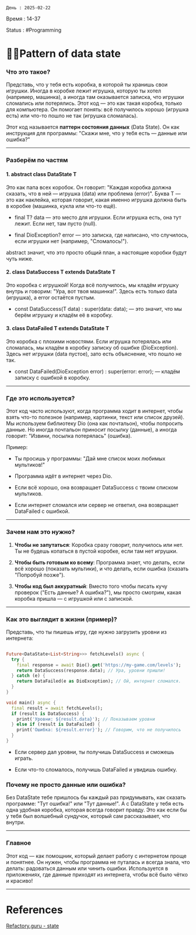 	День : 2025-02-22 
Время : 14-37

Status : #Programming  


# 👨‍💻Pattern of data state


### Что это такое?

  

Представь, что у тебя есть коробка, в которой ты хранишь свои игрушки. Иногда в коробке лежит игрушка, которую ты хотел (например, машинка), а иногда там оказывается записка, что игрушки сломались или потерялись. Этот код — это как такая коробка, только для компьютера. Он помогает понять: всё получилось хорошо (игрушка есть) или что-то пошло не так (игрушка сломалась).

  

Этот код называется **паттерн состояния данных** (Data State). Он как инструкция для программы: "Скажи мне, что у тебя есть — данные или ошибка?"



---
### Разберём по частям


#### 1. abstract class DataState T


Это как папа всех коробок. Он говорит: "Каждая коробка должна сказать, что в ней — игрушка (data) или проблема (error)". Буква T — это как наклейка, которая говорит, какая именно игрушка должна быть в коробке (машинка, кукла или что-то ещё).

  

- final T? data — это место для игрушки. Если игрушка есть, она тут лежит. Если нет, там пусто (null).
  
- final DioException? error — это записка, где написано, что случилось, если игрушки нет (например, "Сломалось!").
  

abstract значит, что это просто общий план, а настоящие коробки будут чуть ниже.

  

#### 2. class DataSuccess T extends DataState T

  

Это коробка с игрушкой! Когда всё получилось, мы кладём игрушку внутрь и говорим: "Ура, вот твоя машинка!". Здесь есть только data (игрушка), а error остаётся пустым.

  

- const DataSuccess(T data) : super(data: data); — это значит, что мы берём игрушку и кладём её в коробку.
  

#### 3. class DataFailed T extends DataState T

  

Это коробка с плохими новостями. Если игрушка потерялась или сломалась, мы кладём в коробку записку об ошибке (DioException). Здесь нет игрушки (data пустое), зато есть объяснение, что пошло не так.

  

- const DataFailed(DioException error) : super(error: error); — кладём записку с ошибкой в коробку.
  

---

### Где это используется?

  

Этот код часто используют, когда программа ходит в интернет, чтобы взять что-то полезное (например, картинки, текст или список друзей). Мы используем библиотеку Dio (она как почтальон), чтобы попросить данные. Но иногда почтальон приносит посылку (данные), а иногда говорит: "Извини, посылка потерялась" (ошибка).

  

Пример:

  

- Ты просишь у программы: "Дай мне список моих любимых мультиков!"
  
- Программа идёт в интернет через Dio.
  
- Если всё хорошо, она возвращает DataSuccess с твоим списком мультиков.
  
- Если интернет сломался или сервер не ответил, она возвращает DataFailed с ошибкой.
  

---

### Зачем нам это нужно?

  

1. **Чтобы не запутаться**: Коробка сразу говорит, получилось или нет. Ты не будешь копаться в пустой коробке, если там нет игрушки.
  
2. **Чтобы быть готовым ко всему**: Программа знает, что делать, если всё хорошо (показать мультики), и что делать, если ошибка (сказать "Попробуй позже").
  
4. **Чтобы код был аккуратный**: Вместо того чтобы писать кучу проверок ("Есть данные? А ошибка?"), мы просто смотрим, какая коробка пришла — с игрушкой или с запиской.
  

---

### Как это выглядит в жизни (пример)?

  

Представь, что ты пишешь игру, где нужно загрузить уровни из интернета:

```dart

Future<DataState<List<String>>> fetchLevels() async {
  try {
    final response = await Dio().get('https://my-game.com/levels');
    return DataSuccess(response.data); // Ура, уровни пришли!
  } catch (e) {
    return DataFailed(e as DioException); // Ой, интернет сломался.
  }
}

void main() async {
  final result = await fetchLevels();
  if (result is DataSuccess) {
    print('Уровни: ${result.data}'); // Показываем уровни
  } else if (result is DataFailed) {
    print('Ошибка: ${result.error}'); // Говорим, что не получилось
  }
}
```

- Если сервер дал уровни, ты получишь DataSuccess и сможешь играть.
  
- Если что-то сломалось, получишь DataFailed и увидишь ошибку.

### Почему не просто данные или ошибка?

  

Без DataState тебе пришлось бы каждый раз придумывать, как сказать программе: "Тут ошибка!" или "Тут данные!". А с DataState у тебя есть одна удобная коробка, которая всегда говорит правду. Это как если бы у тебя был волшебный сундучок, который сам рассказывает, что внутри.

  

---
### Главное

  

Этот код — как помощник, который делает работу с интернетом проще и понятнее. Он нужен, чтобы программа не путалась и всегда знала, что делать: радоваться данным или чинить ошибки. Используется в приложениях, где данные приходят из интернета, чтобы всё было чётко и красиво!





---
# References

[Refactory.guru - state](https://refactoring.guru/ru/design-patterns/state)